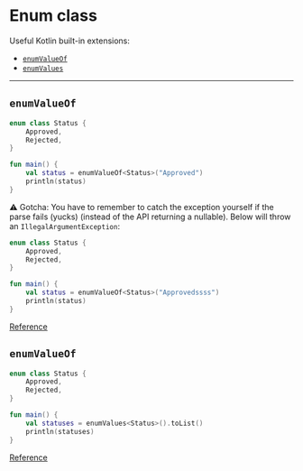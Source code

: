 # Enum class

Useful Kotlin built-in extensions:
* [`enumValueOf`](#enumvalueof)
* [`enumValues`](#enumvaluew)

---

## `enumValueOf`


```kotlin
enum class Status {
    Approved,
    Rejected,
}

fun main() {
    val status = enumValueOf<Status>("Approved")
    println(status)
}
```

⚠️ Gotcha: You have to remember to catch the exception yourself if the parse fails (yucks) (instead of the API returning a nullable). Below will throw an `IllegalArgumentException`:

```kotlin
enum class Status {
    Approved,
    Rejected,
}

fun main() {
    val status = enumValueOf<Status>("Approvedssss")
    println(status)
}
```

[Reference](https://kotlinlang.org/api/latest/jvm/stdlib/kotlin/enum-value-of.html)


## `enumValueOf`

```kotlin
enum class Status {
    Approved,
    Rejected,
}

fun main() {
    val statuses = enumValues<Status>().toList()
    println(statuses)
}
```

[Reference](https://kotlinlang.org/api/latest/jvm/stdlib/kotlin/enum-values.html)
